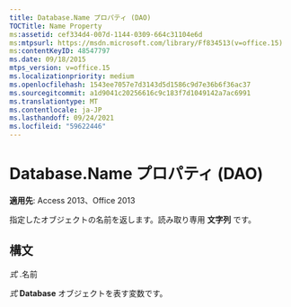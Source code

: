 ```yaml
---
title: Database.Name プロパティ (DAO)
TOCTitle: Name Property
ms:assetid: cef334d4-007d-1144-0309-664c31104e6d
ms:mtpsurl: https://msdn.microsoft.com/library/Ff834513(v=office.15)
ms:contentKeyID: 48547797
ms.date: 09/18/2015
mtps_version: v=office.15
ms.localizationpriority: medium
ms.openlocfilehash: 1543ee7057e7d3143d5d1586c9d7e36b6f36ac37
ms.sourcegitcommit: a1d9041c20256616c9c183f7d1049142a7ac6991
ms.translationtype: MT
ms.contentlocale: ja-JP
ms.lasthandoff: 09/24/2021
ms.locfileid: "59622446"
---
```

# <a name="databasename-property-dao"></a>Database.Name プロパティ (DAO)


**適用先**: Access 2013、Office 2013

指定したオブジェクトの名前を返します。読み取り専用 **文字列** です。

## <a name="syntax"></a>構文

*式* .名前

*式* **Database** オブジェクトを表す変数です。

